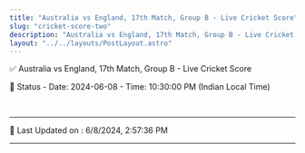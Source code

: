 ```yaml
---
title: "Australia vs England, 17th Match, Group B - Live Cricket Score"
slug: "cricket-score-two"
description: "Australia vs England, 17th Match, Group B - Live Cricket Score - Date: 2024-06-08 - Time: 10:30:00 PM (Indian Local Time)."
layout: "../../layouts/PostLayout.astro"
--- 
```


✅ Australia vs England, 17th Match, Group B - Live Cricket Score

📑 Status - Date: 2024-06-08 - Time: 10:30:00 PM (Indian Local Time)

<br />

***

📝 Last Updated on : 6/8/2024, 2:57:36 PM

***

